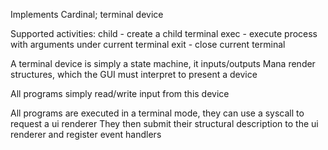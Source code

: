 <!---
 Copyright (c) 2017 Himanshu Goel
 
 This software is released under the MIT License.
 https://opensource.org/licenses/MIT
-->

Implements Cardinal; terminal device

Supported activities:
child   - create a child terminal
exec    - execute process with arguments under current terminal
exit    - close current terminal

A terminal device is simply a state machine, it inputs/outputs Mana render structures, which the GUI must interpret to present a device

All programs simply read/write input from this device

All programs are executed in a terminal mode, they can use a syscall to request a ui renderer
They then submit their structural description to the ui renderer and register event handlers